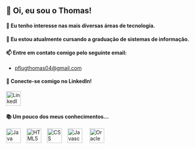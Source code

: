## 👋 Oi, eu sou o Thomas!
#### 👀 Eu tenho interesse nas mais diversas áreas de tecnologia.
#### 🌱 Eu estou atualmente cursando a graduação de sistemas de informação.
#### 📫 Entre em contato comigo pelo seguinte email:
- pflugthomas04@gmail.com
#### 💼 Conecte-se comigo no LinkedIn!
<div align="left">
<p><a href="https://www.linkedin.com/in/thomas-pflug-95549a241/">
<img src="https://cdn.jsdelivr.net/gh/devicons/devicon@latest/icons/linkedin/linkedin-original.svg" height="40px" alt="LinkedIn"/>
</a></p>    
</div>

#### 📚 Um pouco dos meus conhecimentos...
<div align="left">
<img src="https://cdn.jsdelivr.net/gh/devicons/devicon@latest/icons/java/java-original.svg" height="40px" alt="Java"/>
<img width="8" />
<img src="https://cdn.jsdelivr.net/gh/devicons/devicon@latest/icons/html5/html5-original.svg" height="40px" alt="HTML5"/>
<img width="8" />
<img src="https://cdn.jsdelivr.net/gh/devicons/devicon@latest/icons/css3/css3-original.svg" height="40px" alt="CSS"/>
<img width="8" />
<img src="https://cdn.jsdelivr.net/gh/devicons/devicon@latest/icons/javascript/javascript-original.svg" height="40px" alt="Javascript"/>
<img width="12" />
<img src="https://cdn.jsdelivr.net/gh/devicons/devicon@latest/icons/sqldeveloper/sqldeveloper-original.svg" height="40px" alt="Oracle SQL"/>
          
</div>

          
          

